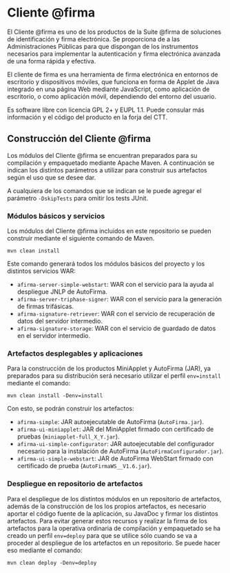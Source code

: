 # Cliente @firma

El Cliente @firma es uno de los productos de la Suite @firma de soluciones de identificación y firma electrónica. Se proporciona de a las Administraciones Públicas para que dispongan de los instrumentos necesarios para implementar la autenticación y firma electrónica avanzada de una forma rápida y efectiva.

El cliente de firma es una herramienta de firma electrónica en entornos de escritorio y dispositivos móviles, que funciona en forma de Applet de Java integrado en una página Web mediante JavaScript, como aplicación de escritorio, o como aplicación móvil, dependiendo del entorno del usuario.

Es software libre con licencia GPL 2+ y EUPL 1.1. Puede consular más información y el código del producto en la forja del CTT.

## Construcción del Cliente @firma

Los módulos del Cliente @firma se encuentran preparados para su compilación y empaquetado mediante Apache Maven. A continuación se indican los distintos parámetros a utilizar para construir sus artefactos según el uso que se desee dar.

A cualquiera de los comandos que se indican se le puede agregar el parámetro `-DskipTests` para omitir los tests JUnit.

### Módulos básicos y servicios

Los módulos del Cliente @firma incluidos en este repositorio se pueden construir mediante el siguiente comando de Maven.

`mvn clean install`

Este comando generará todos los módulos básicos del proyecto y los distintos servicios WAR:

* `afirma-server-simple-webstart`: WAR con el servicio para la ayuda al despliegue JNLP de AutoFirma.
* `afirma-server-triphase-signer`: WAR con el servicio para la generación de firmas trifásicas.
* `afirma-signature-retriever`: WAR con el servicio de recuperación de datos del servidor intermedio.
* `afirma-signature-storage`: WAR con el servicio de guardado de datos en el servidor intermedio.

### Artefactos desplegables y aplicaciones

Para la construcción de los productos MiniApplet y AutoFirma (JAR), ya preparados para su distribución será necesario utilizar el perfil `env=install` mediante el comando:

`mvn clean install -Denv=install`

Con esto, se podrán construir los artefactos:

* `afirma-simple`: JAR autoejecutable de AutoFirma (`AutoFirma.jar`).
* `afirma-ui-miniapplet`: JAR del MiniApplet firmado con certificado de pruebas (`miniapplet-full_X_Y.jar`).
* `afirma-ui-simple-configurator`: JAR autoejecutable del configurador necesario para la instalación de AutoFirma (`AutoFirmaConfigurador.jar`).
* `afirma-ui-simple-webstart`: JAR de AutoFirma WebStart firmado con certificado de prueba (`AutoFirmaWS__V1.6.jar`).

### Despliegue en repositorio de artefactos

Para el despliegue de los distintos módulos en un repositorio de artefactos, además de la construcción de los los propios artefactos, es necesario aportar el código fuente de la aplicación, su JavaDoc y firmar los distintos artefactos. Para evitar generar estos recursos y realizar la firma de los artefactos para la operativa ordinaria de compilación y empaquetado se ha creado un perfil `env=deploy` para que se utilice sólo cuando se va a proceder al despliegue de los artefactos en un repositorio. Se puede hacer eso mediante el comando:

`mvn clean deploy -Denv=deploy`
